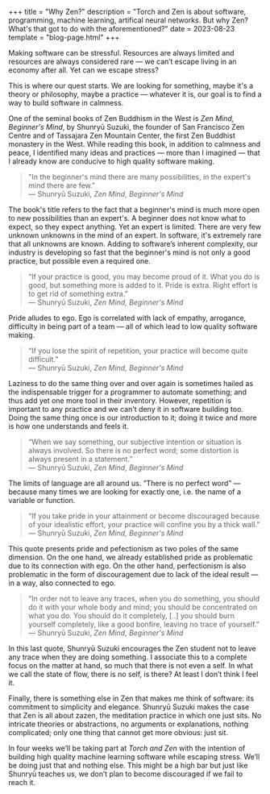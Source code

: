 +++
title = "Why Zen?"
description = "Torch and Zen is about software, programming, machine learning, artifical neural networks. But why Zen? What's that got to do with the aforementioned?"
date = 2023-08-23
template = "blog-page.html"
+++

Making software can be stressful. Resources are always limited and resources
are always considered rare — we can’t escape living in an economy after all.
Yet can we escape stress?

This is where our quest starts. We are looking for something, maybe it's a
theory or philosophy, maybe a practice — whatever it is, our goal is to find a
way to build software in calmness.

One of the seminal books of Zen Buddhism in the West is _Zen Mind,
Beginner's Mind_, by Shunryū Suzuki, the founder of San Francisco Zen Centre
and of Tassajara Zen Mountain Center, the first Zen Buddhist monastery in the
West. While reading this book, in addition to calmness and peace, I identified
many ideas and practices — more than I imagined — that I already know are
conducive to high quality software making.

> "In the beginner's mind there are many possibilities, in the expert's mind
there are few."  
> — Shunryū Suzuki, _Zen Mind, Beginner's Mind_

The book's title refers to the fact that a beginner's mind is much more open to
new possibilities than an expert's. A beginner does not know what to expect, so
they expect anything. Yet an expert is limited. There are very few unknown
unknowns in the mind of an expert. In software, it's extremely rare that all
unknowns are known. Adding to software’s inherent complexity, our industry is
developing so fast that the beginner's mind is not only a good practice, but
possible even a required one.

> “If your practice is good, you may become proud of it. What you do is good,
but something more is added to it. Pride is extra. Right effort is to get rid of
something extra.”  
> — Shunryū Suzuki, _Zen Mind, Beginner's Mind_

Pride alludes to ego. Ego is correlated with lack of empathy, arrogance,
difficulty in being part of a team — all of which lead to low quality software
making.

> “If you lose the spirit of repetition, your practice will become quite
difficult.”  
> — Shunryū Suzuki, _Zen Mind, Beginner's Mind_

Laziness to do the same thing over and over again is sometimes hailed as the
indispensable trigger for a programmer to automate something; and thus add yet
one more tool in their inventory. However, repetition is important to any
practice and we can't deny it in software building too. Doing the same thing
once is our introduction to it; doing it twice and more is how one understands
and feels it.

> “When we say something, our subjective intention or situation is always
involved. So there is no perfect word; some distortion is always present in a
statement.”  
> — Shunryū Suzuki, _Zen Mind, Beginner's Mind_

The limits of language are all around us. ”There is no perfect word” — because
many times we are looking for exactly one, i.e. the name of a variable or
function.

> “If you take pride in your attainment or become discouraged because of your
idealistic effort, your practice will confine you by a thick wall.”  
> — Shunryū Suzuki, _Zen Mind, Beginner's Mind_

This quote presents pride and pefectionism as two poles of the same dimension.
On the one hand, we already established pride as problematic due to its
connection with ego. On the other hand, perfectionism is also problematic in
the form of discouragement due to lack of the ideal result — in a way, also
connected to ego.

> “In order not to leave any traces, when you do something, you should do it
with your whole body and mind; you should be concentrated on what you do. You
should do it completely, [..] you should burn yourself completely, like a good
bonfire, leaving no trace of yourself.”  
> — Shunryū Suzuki, _Zen Mind, Beginner's Mind_

In this last quote, Shunryū Suzuki encourages the Zen student not to leave any
trace when they are doing something. I associate this to a complete focus on
the matter at hand, so much that there is not even a self. In what we call the
state of flow, there is no self, is there? At least I don’t think I feel it.

Finally, there is something else in Zen that makes me think of software: its
commitment to simplicity and elegance. Shunryū Suzuki makes the case that Zen
is all about zazen, the meditation practice in which one just sits. No intricate
theories or abstractions, no arguments or explanations, nothing complicated;
only one thing that cannot get more obvious: just sit.

In four weeks we’ll be taking part at _Torch and Zen_ with the intention of
building high quality machine learning software while escaping stress. We’ll be
doing just that and nothing else. This might be a high bar but just like Shunryū teaches us, we
don’t plan to become discouraged if we fail to reach it.
